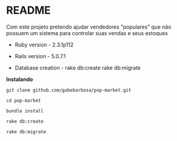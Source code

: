 # README

Com este projeto pretendo ajudar vendedores "populares" que não possuem um sistema para controlar suas vendas e seus estoques

* Ruby version - 
2.3.1p112

* Rails version - 
5.0.7.1

* Database creation - 
rake db:create
rake db:migrate

**Instalando**

`git clone github.com/gabebarbosa/pop-market.git`

`cd pop-market`

`bundle install`

`rake db:create`

`rake db:migrate`